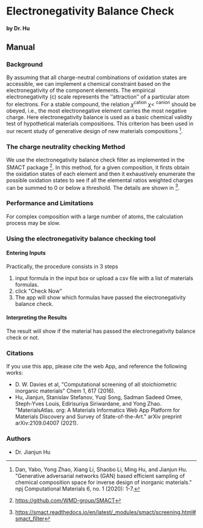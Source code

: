 # Electronegativity Balance Check
#### by Dr. Hu

## Manual

### Background 

By assuming that all charge-neutral combinations of oxidation states are accessible, we can implement a chemical constraint based on the electronegativity
of the component elements. The empirical electronegativity (c) scale represents the ‘‘attraction’’ of a particular atom for electrons. For a stable compound, the relation $\chi$<sup>cation</sup> $\chi$< <sup>canion</sup> should be obeyed, i.e., the most electronegative element carries the most negative charge. Here electronegativity balance is used as a basic chemical validity test of hypothetical materials compositions. This criterion has been used in our recent study of generative design of new materials compositions [^2].


### The charge neutrality checking Method

We use the electronegativity balance check filter as implemented in the SMACT package [^3]. In this method, for a given composition, it firsts obtain the oxidation states of each element and then it exhaustively enumerate the possible oxidation states to see if all the elemental ratios weighted charges can be summed to 0 or below a threshold. The details are shown in [^1]. 



### Performance and Limitations

For complex composition with a large number of atoms, the calculation process may be slow.  

### Using the electronegativity balance checking tool

#### Entering Inputs

Practically, the procedure consists in 3 steps

1. input formula in the input box or upload a csv file with a list of materials formulas.
2. click "Check Now"
3. The app will show which formulas have passed the electronegativity balance check.

#### Interpreting the Results

The result will show if the material has passed the electronegativity balance check or not.



### Citations

If you use this app, please cite the web App, and reference the following works:

- D. W. Davies et al, "Computational screening of all stoichiometric inorganic materials" Chem 1, 617 (2016).
- Hu, Jianjun, Stanislav Stefanov, Yuqi Song, Sadman Sadeed Omee, Steph-Yves Louis, Edirisuriya Siriwardane, and Yong Zhao. "MaterialsAtlas. org: A Materials Informatics Web App Platform for Materials Discovery and Survey of State-of-the-Art." arXiv preprint arXiv:2109.04007 (2021).


[^1]: https://smact.readthedocs.io/en/latest/_modules/smact/screening.html#smact_filter
[^2]: Dan, Yabo, Yong Zhao, Xiang Li, Shaobo Li, Ming Hu, and Jianjun Hu. "Generative adversarial networks (GAN) based efficient sampling of chemical composition space for inverse design of inorganic materials." npj Computational Materials 6, no. 1 (2020): 1-7.
[^3]: https://github.com/WMD-group/SMACT

### Authors

- Dr. Jianjun Hu

